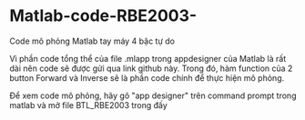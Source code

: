 # Matlab-code-RBE2003-
Code mô phỏng Matlab tay máy 4 bậc tự do

Vì phần code tổng thể của file .mlapp trong appdesigner của Matlab là rất dài nên code sẽ được gửi qua link github này. Trong đó, hàm function của 2 button Forward và Inverse sẽ là phần code chính để thực hiện mô phỏng.

Để xem code mô phỏng, hãy gõ "app designer" trên command prompt trong matlab và mở file BTL_RBE2003 trong đấy
